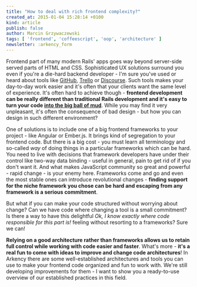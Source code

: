```yaml
---
title: "How to deal with rich frontend complexity?"
created_at: 2015-01-04 15:28:14 +0100
kind: article
publish: false
author: Marcin Grzywaczewski 
tags: [ 'frontend', 'coffeescript', 'oop', 'architecture' ]
newsletter: :arkency_form
---
```


Frontend part of many modern Rails' apps goes way beyond server-side served parts of HTML and CSS. Sophisticated UX solutions surround you even if you're a die-hard backend developer - I'm sure you've used or heard about tools like [GitHub](https://github.com), [Trello](https://trello.com) or [Discourse](http://www.discourse.org). Such tools makes your day-to-day work easier and it's often that your clients want the same level of experience. It's often hard to achieve though - **frontend development can be really different than traditional Rails development and it's easy to turn your code [into the big ball of mud](http://blog.arkency.com/2014/07/6-front-end-techniques-for-rails-developers-part-i-from-big-ball-of-mud-to-separated-concerns/)**. While you may find it very unpleasant, it's often the consequence of bad design - but how you can design in such different environment?

One of solutions is to include one of a big frontend frameworks to your project - like Angular or Ember.js. It brings kind of segregation to your frontend code. But there is a big cost - you must learn all terminology and so-called *way* of doing things in a particular frameworks which can be hard. You need to live with decisions that framework developers have under their control like two-way data binding - useful in general, pain to get rid of if you don't want it. And what makes JavaScript community so great and powerful - rapid change - is your enemy here. Frameworks come and go and even the most stable ones can introduce revolutional changes - **finding support for the niche framework you chose can be hard and escaping from any framework is a serious commitment**.

But what if you can make your code structured without worrying about change? Can we have code where changing a tool is a small commitment? Is there a way to have this delightful *Ok, I know exactly where code responsible for this part is!* feeling without resorting to a frameworks? Sure we can!

**Relying on a good architecture rather than frameworks allows us to retain full control while working with code easier and faster**. What's more - **it's a real fun to come with ideas to improve and change code architectures**! In Arkency there are some well-established architectures and tools you can use to make your frontend code organized and fun to work with. We're still developing improvements for them - I want to show you a ready-to-use overview of our established practices in this field.

<!-- more -->
